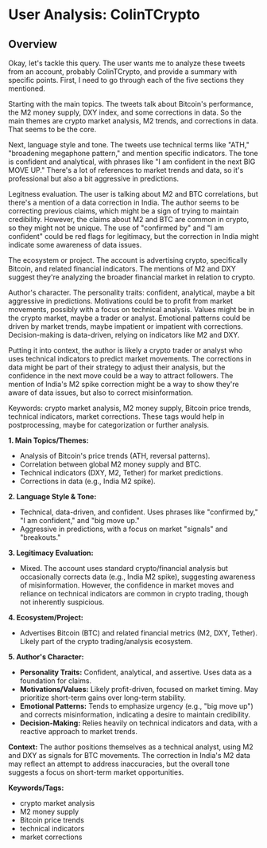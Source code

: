 # User Analysis: ColinTCrypto

## Overview

<think>
Okay, let's tackle this query. The user wants me to analyze these tweets from an account, probably ColinTCrypto, and provide a summary with specific points. First, I need to go through each of the five sections they mentioned.

Starting with the main topics. The tweets talk about Bitcoin's performance, the M2 money supply, DXY index, and some corrections in data. So the main themes are crypto market analysis, M2 trends, and corrections in data. That seems to be the core.

Next, language style and tone. The tweets use technical terms like "ATH," "broadening megaphone pattern," and mention specific indicators. The tone is confident and analytical, with phrases like "I am confident in the next BIG MOVE UP." There's a lot of references to market trends and data, so it's professional but also a bit aggressive in predictions.

Legitness evaluation. The user is talking about M2 and BTC correlations, but there's a mention of a data correction in India. The author seems to be correcting previous claims, which might be a sign of trying to maintain credibility. However, the claims about M2 and BTC are common in crypto, so they might not be unique. The use of "confirmed by" and "I am confident" could be red flags for legitimacy, but the correction in India might indicate some awareness of data issues.

The ecosystem or project. The account is advertising crypto, specifically Bitcoin, and related financial indicators. The mentions of M2 and DXY suggest they're analyzing the broader financial market in relation to crypto.

Author's character. The personality traits: confident, analytical, maybe a bit aggressive in predictions. Motivations could be to profit from market movements, possibly with a focus on technical analysis. Values might be in the crypto market, maybe a trader or analyst. Emotional patterns could be driven by market trends, maybe impatient or impatient with corrections. Decision-making is data-driven, relying on indicators like M2 and DXY.

Putting it into context, the author is likely a crypto trader or analyst who uses technical indicators to predict market movements. The corrections in data might be part of their strategy to adjust their analysis, but the confidence in the next move could be a way to attract followers. The mention of India's M2 spike correction might be a way to show they're aware of data issues, but also to correct misinformation.

Keywords: crypto market analysis, M2 money supply, Bitcoin price trends, technical indicators, market corrections. These tags would help in postprocessing, maybe for categorization or further analysis.
</think>

**1. Main Topics/Themes:**  
- Analysis of Bitcoin's price trends (ATH, reversal patterns).  
- Correlation between global M2 money supply and BTC.  
- Technical indicators (DXY, M2, Tether) for market predictions.  
- Corrections in data (e.g., India M2 spike).  

**2. Language Style & Tone:**  
- Technical, data-driven, and confident. Uses phrases like "confirmed by," "I am confident," and "big move up."  
- Aggressive in predictions, with a focus on market "signals" and "breakouts."  

**3. Legitimacy Evaluation:**  
- Mixed. The account uses standard crypto/financial analysis but occasionally corrects data (e.g., India M2 spike), suggesting awareness of misinformation. However, the confidence in market moves and reliance on technical indicators are common in crypto trading, though not inherently suspicious.  

**4. Ecosystem/Project:**  
- Advertises Bitcoin (BTC) and related financial metrics (M2, DXY, Tether). Likely part of the crypto trading/analysis ecosystem.  

**5. Author's Character:**  
- **Personality Traits:** Confident, analytical, and assertive. Uses data as a foundation for claims.  
- **Motivations/Values:** Likely profit-driven, focused on market timing. May prioritize short-term gains over long-term stability.  
- **Emotional Patterns:** Tends to emphasize urgency (e.g., "big move up") and corrects misinformation, indicating a desire to maintain credibility.  
- **Decision-Making:** Relies heavily on technical indicators and data, with a reactive approach to market trends.  

**Context:** The author positions themselves as a technical analyst, using M2 and DXY as signals for BTC movements. The correction in India's M2 data may reflect an attempt to address inaccuracies, but the overall tone suggests a focus on short-term market opportunities.  

**Keywords/Tags:**  
- crypto market analysis  
- M2 money supply  
- Bitcoin price trends  
- technical indicators  
- market corrections